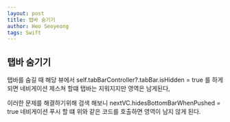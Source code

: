 ```yaml
---
layout: post
title: 탭바 숨기기
author: Heo Seoyeong
tags: Swift
---
```


## 탭바 숨기기

탭바를 숨길 때 해당 뷰에서 
self.tabBarController?.tabBar.isHidden = true
를 하게 되면 네비게이션 제스쳐 할떄 탭바는 지워지지만 영역은 남게된다,

이러한 문제를 해결하기위해 검색 해보니 
nextVC.hidesBottomBarWhenPushed = true
네비게이션 푸시 할 떄 위와 같은 코드를 호출하면 영역이 남지 않게 된다.

